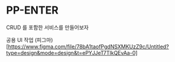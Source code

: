 # PP-ENTER
CRUD 를 포함한 서비스를 만들어보자

공용 UI 작업
(피그마)[https://www.figma.com/file/78bA1taofPgdNSXMKUzZ9c/Untitled?type=design&mode=design&t=ePYJJeT7TlkQEvAa-0]